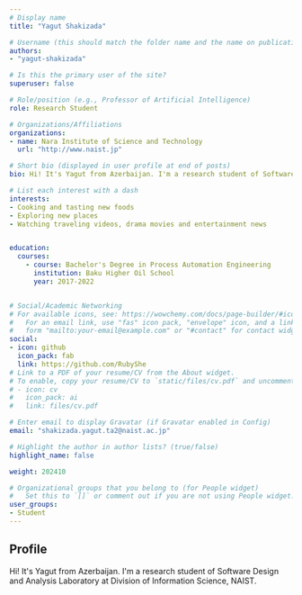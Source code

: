 ```yaml
---
# Display name
title: "Yagut Shakizada"

# Username (this should match the folder name and the name on publications)
authors:
- "yagut-shakizada"

# Is this the primary user of the site?
superuser: false

# Role/position (e.g., Professor of Artificial Intelligence)
role: Research Student

# Organizations/Affiliations
organizations:
- name: Nara Institute of Science and Technology
  url: "http://www.naist.jp"

# Short bio (displayed in user profile at end of posts)
bio: Hi! It's Yagut from Azerbaijan. I'm a research student of Software Design and Analysis Laboratory at Division of Information Science, NAIST. 

# List each interest with a dash
interests:
- Cooking and tasting new foods
- Exploring new places 
- Watching traveling videos, drama movies and entertainment news


education:
  courses:
    - course: Bachelor's Degree in Process Automation Engineering
      institution: Baku Higher Oil School
      year: 2017-2022


# Social/Academic Networking
# For available icons, see: https://wowchemy.com/docs/page-builder/#icons
#   For an email link, use "fas" icon pack, "envelope" icon, and a link in the
#   form "mailto:your-email@example.com" or "#contact" for contact widget.
social: 
- icon: github
  icon_pack: fab
  link: https://github.com/RubyShe
# Link to a PDF of your resume/CV from the About widget.
# To enable, copy your resume/CV to `static/files/cv.pdf` and uncomment the lines below.
# - icon: cv
#   icon_pack: ai
#   link: files/cv.pdf

# Enter email to display Gravatar (if Gravatar enabled in Config)
email: "shakizada.yagut.ta2@naist.ac.jp"

# Highlight the author in author lists? (true/false)
highlight_name: false

weight: 202410

# Organizational groups that you belong to (for People widget)
#   Set this to `[]` or comment out if you are not using People widget.
user_groups:
- Student
---
```

## Profile
Hi! It's Yagut from Azerbaijan. I'm a research student of Software Design and Analysis Laboratory at Division of Information Science, NAIST.
